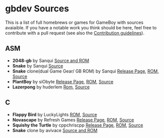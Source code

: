 # gbdev Sources
This is a list of full homebrews or games for GameBoy with sources avaiaible. If you have a notable work you think should be here, feel free to contribute with a pull request (see also the [Contribution guidelines](https://github.com/avivace/awesome-gbdev/blob/master/CONTRIBUTING.md)).

## **ASM**

- **2048-gb** by Sanqui [Source and ROM](https://github.com/Sanqui/2048-gb) 
- **Snake** by Sanqui [Source](https://bitbucket.org/Sanqui/snake/src/?at=master) 
- **Snake** clone(dual Game Gear/ GB ROM) by Sanqui [Release Page](http://www.smspower.org/forums/14588-DualGGGBROM), [ROM](http://www.smspower.org/forums/14588-DualGGGBROM), [Source](https://bitbucket.org/Sanqui/snake/src/?at=gbgg) 
- **PlantBoy** by siObyte [Release Page](http://ludumdare.com/compo/ludum-dare-34/?action=preview&uid=62619), [ROM](http://sio.itch.io/plantboy), [Source](https://github.com/siObyte/PlantBoy) 
- **Lazerpong** by huderlem [Rom](http://www.mediafire.com/download/0gi9i9hh2qukyma/lazerpong.gb), [Source](https://github.com/huderlem/lazerpong)

## **C**
- **Flappy Bird** by LuckyLights [ROM](https://github.com/LuckyLights/flappybird-gb), [Source](https://github.com/LuckyLights/flappybird-gb)
- **Novascape** by Refresh Games [Release Page](http://ludumdare.com/compo/ludum-dare-34/?action=preview&uid=6823), [ROM](https://dl.dropboxusercontent.com/u/7854454/LD34/novascap.gb), [Source](https://dl.dropboxusercontent.com/u/7854454/LD34/ld34-source.zip) 
- **Squishy the Turtle** by cppchriscpp [Release Page](http://ludumdare.com/compo/ludum-dare-34/?action=preview&uid=15095), [ROM](http://cpprograms.net/devnull/get-ld-game.php), [Source](https://github.com/cppchriscpp/SquishyTheTurtle) 
- **Snake** clone by avivace [Source and ROM](https://github.com/avivace/quadratino)
